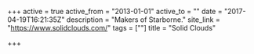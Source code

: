 +++
active = true
active_from = "2013-01-01"
active_to = ""
date = "2017-04-19T16:21:35Z"
description = "Makers of Starborne."
site_link = "https://www.solidclouds.com/"
tags = [""]
title = "Solid Clouds"

+++
